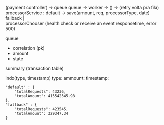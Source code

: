 


(payment controller) -> queue 
queue -> worker -> () -> (retry volta pra fila) processorService : default      -> save(amount, req, processorType, date)
                                                    fallback
                                                        |                        
                                            processorChooser (health check or receive an event responsetime, error 500)



queue
- correlation (pk)
- amount
- state



summary (transaction table)

indx(type, timestamp)
type:
ammount:
timestamp:

    "default" : {
        "totalRequests": 43236,
        "totalAmount": 415542345.98
    },
    "fallback" : {
        "totalRequests": 423545,
        "totalAmount": 329347.34
    }

